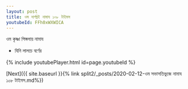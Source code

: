 ```yaml
---
layout: post
title: ওম দার্পঘ্নই নামায ১০৮ টাইমস
youtubeId: FFh0xWXWICA
---
```

 
 
 ওম কৃষ্ণা পিঙ্গলায় নামায  
 
 -  যিনি লালচে বর্ণের 
 
  
 
  
 
 
 
 
 
 


{% include youtubePlayer.html id=page.youtubeId %}
 
[Next]({{ site.baseurl }}{% link  split2/_posts/2020-02-12-ওম সভাসতিভুজে নামায ১০৮ টাইমস.md%})
 
